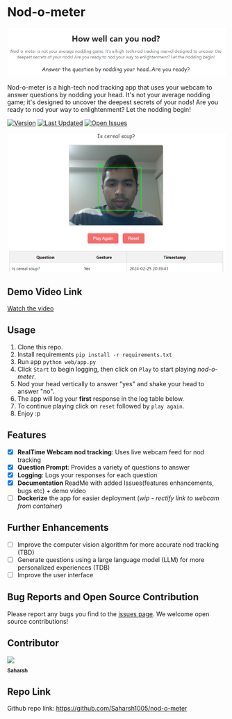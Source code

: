 # Nod-o-meter
![Cover](./docs/app_cover.png)

Nod-o-meter is a high-tech nod tracking app that uses your webcam to answer questions by nodding your head. It's not your average nodding game; it's designed to uncover the deepest secrets of your nods! Are you ready to nod your way to enlightenment? Let the nodding begin!

[![Version](https://img.shields.io/badge/Version-1.0.0-blue.svg)](https://your-repo/releases/tag/your-version)
[![Last Updated](https://img.shields.io/badge/Last%20Updated-February%2025%2C%202024-green.svg)](https://your-repo/commits/master)
[![Open Issues](https://img.shields.io/github/issues-raw/your-username/your-repo?color=orange&label=Open%20Issues)](https://github.com/Saharsh1005/human_nod/issues)

![Web App Image](./docs/web_app_image.png)
## Demo Video Link

[Watch the video](https://www.youtube.com/watch?v=C4irD_aP7wY)

## Usage

1. Clone this repo.
2. Install requirements `pip install -r requirements.txt`
3. Run app `python web/app.py`
4. Click `Start` to begin logging, then click on `Play` to start playing *nod-o-meter*.
5. Nod your head vertically to answer "yes" and shake your head to answer "no".
6. The app will log your **first** response in the log table below. 
7. To continue playing click on `reset` followed by `play again`.
8. Enjoy :p

## Features

-  [x] **RealTime Webcam nod tracking**: Uses live webcam feed for nod tracking
-  [x] **Question Prompt**: Provides a variety of questions to answer
-  [x] **Logging**: Logs your responses for each question
-  [x] **Documentation** ReadMe with added Issues(features enhancements, bugs etc) + demo video
-  [ ] **Dockerize** the app for easier deployment (*wip - rectify link to webcam from container*)

## Further Enhancements

* [ ] Improve the computer vision algorithm for more accurate nod tracking (TBD)
* [ ] Generate questions using a large language model (LLM) for more personalized experiences (TDB)
* [ ] Improve the user interface

## Bug Reports and Open Source Contribution

Please report any bugs you find to the [issues page](https://github.com/Saharsh1005/human_nod/issues). We welcome open source contributions!

## Contributor
[<img src="https://github.com/saharsh1005.png" width="100px;"/><br /><sub><b>Saharsh</b></sub>](https://github.com/your-username)

## Repo Link
Github repo link: https://github.com/Saharsh1005/nod-o-meter
